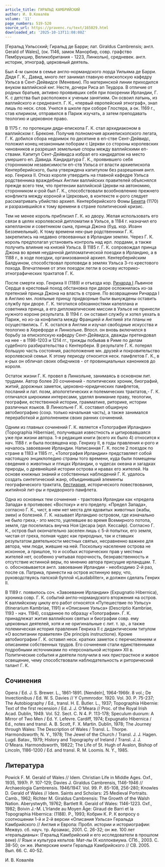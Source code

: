 ```yaml
---
article_title: ГИРАЛЬД КАМБРИЙСКИЙ
author: И. В.Ковалёв
volume: '11'
page_numbers: 519-520
source_url: https://pravenc.ru/text/165029.html
downloaded_at: '2025-10-13T11:08:08Z'
---
```


[Геральд Уэльсский; Гиральд де Барри; лат. Giraldus Cambrensis; англ. Gerald of Wales], (ок. 1146, замок Манорбир, совр. графство Пембрукшир, Великобритания - 1223, Линкольн), средневек. англ. историк, этнограф, церковный деятель.

Был 4-м сыном в семье англо-нормандского лорда Уильяма де Барри. Дядя Г. К., Давид, много лет занимал главную епископскую кафедру Уэльса в Сент-Дейвидсе (Меневии). По материнской линии приходился внуком валлийской кнг. Несте, дочери Риса ап Теудора. В отличие от родных братьев, активно проявивших себя при покорении Ирландии, Г. К. с детства был расположен к ученым занятиям. Он освоил латынь, из валлийского и среднеангл. Г. К., «первый европейский этнограф», знал лишь по неск. слов. Учился в школе при соборе Глостера, а ок. 1169 г., став клириком, отправился в Париж изучать, а затем преподавать теологию и церковное право.

В 1175 г. по протекции дяди-епископа Г. К. стал архидиаконом в валлийском г. Бреконе. Получив полномочия архиепископского легата, Г. К. добился сбора недоимок по десятине в еп-стве Сент-Дейвидс, положил конец незаконным поборам с Церкви со стороны королевских чиновников и разрешил земельные споры между валлийскими еп-ствами. Капитул Сент-Дейвидса избрал его кандидатом на место умершего еп. Давида. Кандидатура Г. К., проявившего себя сторонником независимости еп-ств Уэльса от власти архиепископа Кентерберийского, была утверждена капитулом без разрешения англ. кор. Генриха II. Отказ короля утвердить на главной кафедре Уэльса родственника враждебных Англии валлийских правителей объяснялся прежде всего тем, что претензии валлийской Церкви на автономию, сторонником к-рой был Г. К., способствовали возобновлению прежнего конфликта между короной и Церковью, в контексте к-рого следует рассматривать убийство архиеп. Кентерберийского Фомы [Бекета](https://pravenc.ru/text/Бекет.html) (1170) и разразившийся к тому времени в стране политический кризис.

Тем не менее король приблизил Г. К. ко двору. Желая использовать его связи в целях королевской дипломатии в Уэльсе, в 1184 г. назначил его капелланом и советником сына, принца Джона (буд. кор. Иоанн Безземельный). К тому времени нек-рые родственники Г. К. закрепились на недавно отвоеванных в Ирландии землях. Через Г. К. король предполагал установить контроль над ирл. лордами, а также получить влияние на князей Уэльса. В 1185 г. Г. К. сопровождал принца Джона во время неудачной дипломатической поездки в Ирландию, а в 1188 г., в ходе поездки, организованной архиеп. Кентерберийским Балдуином, способствовал проповеди в землях Уэльса 3-го крестового похода. Впечатления от этих поездок легли в основу историко-этнографических трактатов Г. К.

После смерти кор. Генриха II (1189) и отъезда кор. [Ричарда I](<https://pravenc.ru/text/Ричарда I.html>) Львиное Сердце в крестовый поход обстановка при дворе осложнилась из-за претензий принца Джона на власть в стране. По возвращении Ричарда I в Англию мн. лояльные принцу придворные были вынуждены оставить службу при дворе. Г. К. тяготился обязанностями капеллана и советника принца, а его дипломатические миссии в Уэльсе не принесли нужного короне результата. В 1194 г. он оставил службу и хотел уехать в Париж, но из-за конфликта между Францией и Англией эти планы не осуществились. Г. К. остался в Англии и изучал свободные искусства и теологию в Херефорде и Линкольне. Впосл. он вновь включился в борьбу за епископскую кафедру Сент-Дейвидса, дважды претендовал на нее - в 1198-1203 и 1214 гг., трижды побывав в Риме по делам судебного разбирательства с Кентербери. В результате Г. К. потерял большую часть состояния, расположение мн. друзей и покровительство королевской семьи. К этому периоду относится неск. памфлетов Г. К., в к-рых он обличал своих обидчиков - от провинциальных каноников до короля.

Остаток жизни Г. К. провел в Линкольне, занимаясь в основном лит. трудами. Автор более 20 сочинений - политических хроник, биографий, житий, дорожных заметок, церковно-юридических памфлетов, посланий и лат. поэм, апологетических и полемических трактатов,- Г. К. отличался широкими интересами, уделял внимание праву, теологии, географии, естественной истории, грамматике, риторике, истории различных языков. В Линкольне Г. К. составил обширную автобиографию (сохр. только начальная часть), а также занимался переработкой и дополнением своих ранних сочинений.

Одним из главных сочинений Г. К. является «Топография Ирландии» (Topographia Hiberniae), получившая известность и цитировавшаяся уже при жизни автора. 1-я редакция книги (всего их было 4) относится к нач. 1188 г. и была посвящена кор. Генриху II, в годы правления к-рого и началось завоевание Ирландии. Написанная Г. К. после 2 поездок по стране в 1183 и 1185 гг., «Топография Ирландии» представляет собой настоящую энциклопедию страны того времени, куда были помещены сведения о животных и птицах Ирландии, о чудесах океана и загадках природы, о древнейшей истории острова и нравах его жителей. На основе книжных знаний и собственных наблюдений Г. К. удалось создать синтетический жанр, объединивший элементы географического трактата, [бестиария](https://pravenc.ru/text/бестиария.html), исторического повествования, житийной лит-ры и придворного памфлета.

Одна из основных тем сочинения - трактовка Ирландии как «предела Запада» в противовес «Востоку» и его пределу. «Предел Запада», согласно Г. К., чист, в нем нет места для ядовитых животных (жабы, змеи) и болезней. Г. К. называет Ирландию островом, где изначально не было греха,- это место, уцелевшее во время Всемирного потопа, земля, где поселилась внучка Ноя Цесара (ирл. Кессайр). Согласно Г. К., остров был окончательно заселен лишь с 5-й попытки, его земля, чистая от греха, полная чудес как природных, так и ставших результатом деятельности местных святых, несравненно важнее для автора, чем люди, жившие на ней. Поскольку население острова не исконное, а пришлое, то и особых исторических прав у местных жителей нет, особенно учитывая порочность, безнравственность и отсутствие истинной веры, по мнению автора присущие ирландцам. Т. о. обосновывается англ. завоевание Ирландии - необходимо 2-й раз, после св. Патрика, принести на остров истинную веру, что, руководствуясь папской буллой «Laudabiliter», и должен сделать Генрих II.

В 1189 г. появилось соч. «Завоевание Ирландии» (Expugnatio Hibernica), хроника совр. Г. К. событий англо-нормандского вторжения на остров. К валлийскому циклу его работ относятся «Путешествие по Уэльсу» (Itinerarium Kambriae, 1191) и «Описание Уэльса» (Descriptio Kambriae, 1193 - нач. 1194), созданное по образцу «Топографии». Г. К. принадлежат жития валлийских святых и биографии совр. ему церковных деятелей, хотя и не оригинальные с лит. т. зр., а также полемическая история правления Генриха II с дидактическим титулом «О воспитании правителя» (De principis instructione). Кроме автобиографии Г. К. оставил неск. кратких заметок с перечислением и описанием собственных трудов. Его сочинения стали единственными подробными источниками по «персональной истории» XII в. Политические события и деятели получили в них пристрастное и живое освещение, чему способствовали наблюдательность и риторический талант Г. К.

## Сочинения

Opera / Ed. J. S. Brewer. L., 1861-1891. [Nendeln], 1964-1966r. 8 vol.; De Invectionibus / Ed. W. S. Davies // Y Cymmrodor. 1920. Vol. 30. P. 75-237; The Autobiography / Ed., transl. H. E. Butler. L., 1937; Topographia Hibernie: Text of the first recension / Ed. J. J. O'Meara // Proc. of the Royal Irish Acad. Dublin, 1949. Vol. 52. Sect. C. N 4. P. 113-178; Speculum duorum: A Mirror of Two Men / Ed. Y. Lefevre. Cardiff, 1974; Expugnatio Hibernica / Ed., notes and transl. A. B. Scott, F. X. Martin. Dublin, 1978; The Journey through Wales: The Description of Wales / Transl. L. Thorpe. Harmondsworth; N. Y., 1978; The Jewel of the Church / Transl. J. J. Hagen. Lugd. Batav., 1979; History and Topography of Ireland / Transl. J. J. O'Meara. Harmondsworth, 19822; The Life of St. Hugh of Avalon, Bishop of Lincoln, 1186-1200 / Ed. and transl. R. M. Loomis. N. Y., 1985.

## Литература

Powick F. M. Gerald of Wales // Idem. Christian Life in Middle Ages. Oxf., 1935, 1997r. P. 107-129; Davies J. Giraldus Cambrensis, 1146-1946 // Archaeologia Cambrensis. 1946/1947. Vol. 99. P. 85-108, 256-280; Knowles D. Gerald of Wales // Idem. Saints and Scholars: 25 Medieval Portraits. Camb., 1962; Richter M. Giraldus Cambrensis: The Growth of the Walsh Nation. Aberystwyth, 19762; Bartlett R. Gerald of Wales: 1146-1223. Oxf., 1982; Boivin J.-M. L'Irlande au Moyen Âge: Giraud de Barri et la Topographia Hibernica: (1188). P., 1993; Кобрин К. Р. К вопросу о соотношении 1-й и 2-й версии «Описания Уэльса» Геральда Камбрийского // Англия и Европа: Пробл. истории и историографии: Межвуз. сб. науч. тр. Арзамас, 2001. С. 26-32; он же. 100 лет «геральдианы»: (Геральд Камбрийский и его исследователи в прошлом веке) // Язык и культура кельтов: Мат-лы IX коллоквиума. СПб., 2003. С. 38-50; он же. Имперские книги Геральда Камбрийского // СВ. 2005. Вып. 66. С. 40-52.

И. В.  Ковалёв
